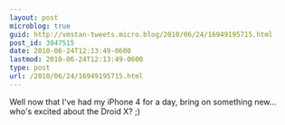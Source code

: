 ```yaml
---
layout: post
microblog: true
guid: http://vmstan-tweets.micro.blog/2010/06/24/16949195715.html
post_id: 3047515
date: 2010-06-24T12:13:49-0600
lastmod: 2010-06-24T12:13:49-0600
type: post
url: /2010/06/24/16949195715.html
---
```

Well now that I've had my iPhone 4 for a day, bring on something new... who's excited about the Droid X? ;)
